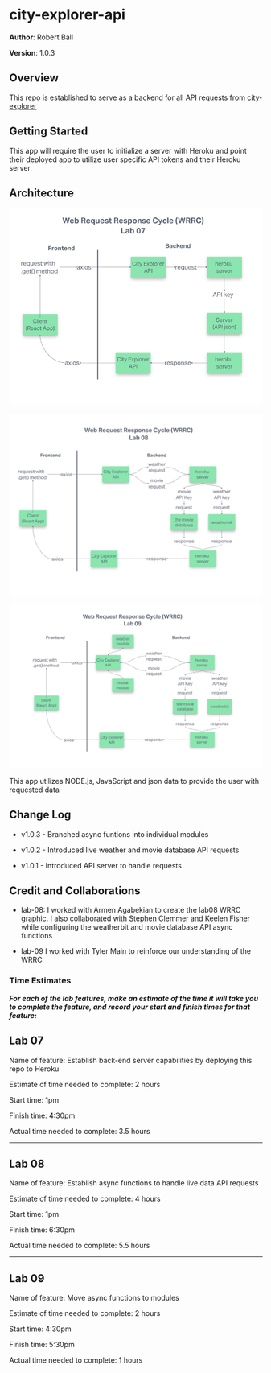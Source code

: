 # city-explorer-api

**Author**: Robert Ball

**Version**: 1.0.3

## Overview

This repo is established to serve as a backend for all API requests from [city-explorer](https://github.com/RDBALL/city-explorer)

## Getting Started

This app will require the user to initialize a server with Heroku and point their deployed app to utilize user specific API tokens and their Heroku server.

## Architecture

![WRRC Cycle Lab 07](./img/WRRC_Lab07.jpg)

![WRRC Cycle Lab 08](./img/WRRC_Lab08.jpg)

![WRRC Cycle Lab 08](./img/WRRC_Lab09.jpg)

This app utilizes NODE.js, JavaScript and json data to provide the user with requested data

## Change Log

* v1.0.3 - Branched async funtions into individual modules

* v1.0.2 - Introduced live weather and movie database API requests

* v1.0.1 - Introduced API server to handle requests

## Credit and Collaborations

* lab-08: I worked with Armen Agabekian to create the lab08 WRRC graphic. I also collaborated with Stephen Clemmer and Keelen Fisher while configuring the weatherbit and movie database API async functions

* lab-09 I worked with Tyler Main to reinforce our understanding of the WRRC

### Time Estimates

***For each of the lab features, make an estimate of the time it will take you to complete the feature, and record your start and finish times for that feature:***

## **Lab 07**

Name of feature: Establish back-end server capabilities by deploying this repo to Heroku

Estimate of time needed to complete: 2 hours

Start time: 1pm

Finish time: 4:30pm

Actual time needed to complete: 3.5 hours

---

## **Lab 08**

Name of feature: Establish async functions to handle live data API requests

Estimate of time needed to complete: 4 hours

Start time: 1pm

Finish time: 6:30pm

Actual time needed to complete: 5.5 hours

---

## **Lab 09**

Name of feature: Move async functions to modules

Estimate of time needed to complete: 2 hours

Start time: 4:30pm

Finish time: 5:30pm

Actual time needed to complete: 1 hours
